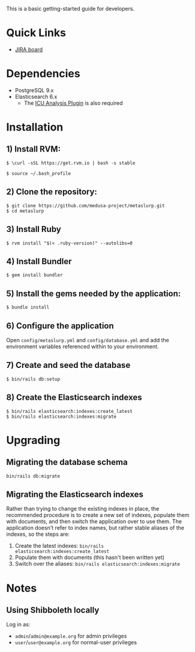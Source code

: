This is a basic getting-started guide for developers.

# Quick Links

* [JIRA board](https://bugs.library.illinois.edu/secure/RapidBoard.jspa?rapidView=20080)

# Dependencies

* PostgreSQL 9.x
* Elasticsearch 6.x
    * The [ICU Analysis Plugin](https://www.elastic.co/guide/en/elasticsearch/plugins/current/analysis-icu.html)
      is also required

# Installation

## 1) Install RVM:

`$ \curl -sSL https://get.rvm.io | bash -s stable`

`$ source ~/.bash_profile`

## 2) Clone the repository:

```
$ git clone https://github.com/medusa-project/metaslurp.git
$ cd metaslurp
```

## 3) Install Ruby

`$ rvm install "$(< .ruby-version)" --autolibs=0`

## 4) Install Bundler

`$ gem install bundler`

## 5) Install the gems needed by the application:

`$ bundle install`

## 6) Configure the application

Open `config/metaslurp.yml` and `config/database.yml` and add the environment
variables referenced within to your environment.

## 7) Create and seed the database

`$ bin/rails db:setup`

## 8) Create the Elasticsearch indexes

```
$ bin/rails elasticsearch:indexes:create_latest
$ bin/rails elasticsearch:indexes:migrate
```

# Upgrading

## Migrating the database schema

`bin/rails db:migrate`

## Migrating the Elasticsearch indexes

Rather than trying to change the existing indexes in place, the recommended
procedure is to create a new set of indexes, populate them with documents, and
then switch the application over to use them. The application doesn't refer to
index names, but rather stable aliases of the indexes, so the steps are:

1. Create the latest indexes: `bin/rails elasticsearch:indexes:create_latest`
2. Populate them with documents (this hasn't been written yet)
3. Switch over the aliases: `bin/rails elasticsearch:indexes:migrate`

# Notes

## Using Shibboleth locally

Log in as:
* `admin`/`admin@example.org` for admin privileges
* `user`/`user@example.org` for normal-user privileges
